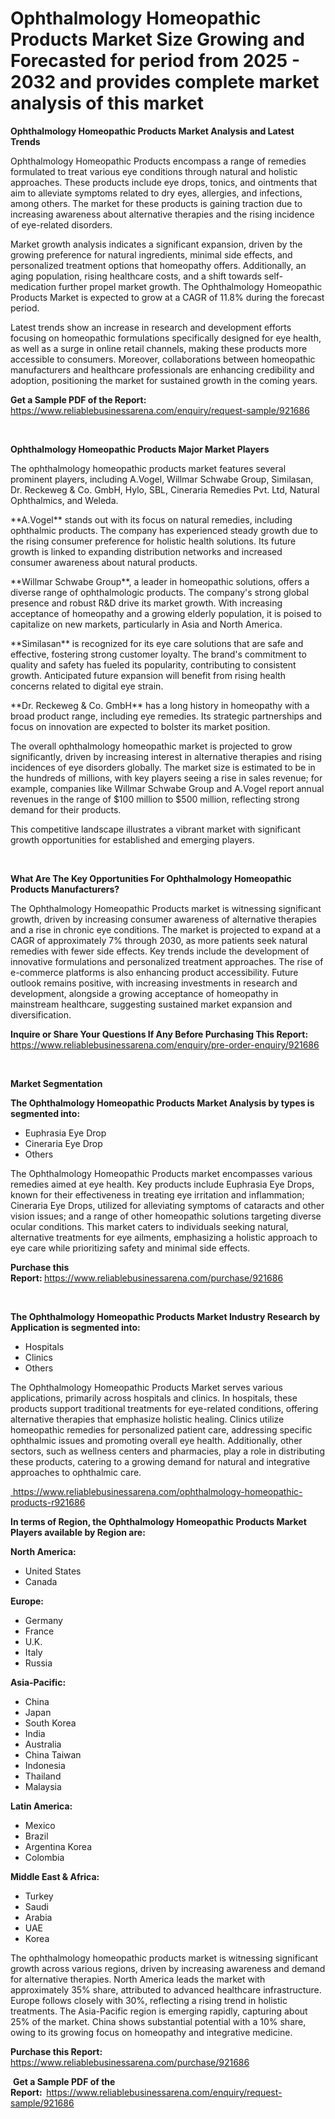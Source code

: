 <p><h1>Ophthalmology Homeopathic Products Market Size Growing and Forecasted for period from 2025 - 2032 and provides complete market analysis of this market</h1></p><p><strong>Ophthalmology Homeopathic Products Market Analysis and Latest Trends</strong></p>
<p><p>Ophthalmology Homeopathic Products encompass a range of remedies formulated to treat various eye conditions through natural and holistic approaches. These products include eye drops, tonics, and ointments that aim to alleviate symptoms related to dry eyes, allergies, and infections, among others. The market for these products is gaining traction due to increasing awareness about alternative therapies and the rising incidence of eye-related disorders.</p><p>Market growth analysis indicates a significant expansion, driven by the growing preference for natural ingredients, minimal side effects, and personalized treatment options that homeopathy offers. Additionally, an aging population, rising healthcare costs, and a shift towards self-medication further propel market growth. The Ophthalmology Homeopathic Products Market is expected to grow at a CAGR of 11.8% during the forecast period. </p><p>Latest trends show an increase in research and development efforts focusing on homeopathic formulations specifically designed for eye health, as well as a surge in online retail channels, making these products more accessible to consumers. Moreover, collaborations between homeopathic manufacturers and healthcare professionals are enhancing credibility and adoption, positioning the market for sustained growth in the coming years.</p></p>
<p><strong>Get a Sample PDF of the Report:&nbsp;</strong> <a href="https://www.reliablebusinessarena.com/enquiry/request-sample/921686?utm_campaign=3568&utm_medium=2&utm_source=Github&utm_content=ia&utm_term=18042025&utm_id=ophthalmology-homeopathic-products">https://www.reliablebusinessarena.com/enquiry/request-sample/921686</a></p>
<p>&nbsp;</p>
<p><strong>Ophthalmology Homeopathic Products Major Market Players</strong></p>
<p><p>The ophthalmology homeopathic products market features several prominent players, including A.Vogel, Willmar Schwabe Group, Similasan, Dr. Reckeweg & Co. GmbH, Hylo, SBL, Cineraria Remedies Pvt. Ltd, Natural Ophthalmics, and Weleda. </p><p>**A.Vogel** stands out with its focus on natural remedies, including ophthalmic products. The company has experienced steady growth due to the rising consumer preference for holistic health solutions. Its future growth is linked to expanding distribution networks and increased consumer awareness about natural products.</p><p>**Willmar Schwabe Group**, a leader in homeopathic solutions, offers a diverse range of ophthalmologic products. The company's strong global presence and robust R&D drive its market growth. With increasing acceptance of homeopathy and a growing elderly population, it is poised to capitalize on new markets, particularly in Asia and North America.</p><p>**Similasan** is recognized for its eye care solutions that are safe and effective, fostering strong customer loyalty. The brand's commitment to quality and safety has fueled its popularity, contributing to consistent growth. Anticipated future expansion will benefit from rising health concerns related to digital eye strain.</p><p>**Dr. Reckeweg & Co. GmbH** has a long history in homeopathy with a broad product range, including eye remedies. Its strategic partnerships and focus on innovation are expected to bolster its market position.</p><p>The overall ophthalmology homeopathic market is projected to grow significantly, driven by increasing interest in alternative therapies and rising incidences of eye disorders globally. The market size is estimated to be in the hundreds of millions, with key players seeing a rise in sales revenue; for example, companies like Willmar Schwabe Group and A.Vogel report annual revenues in the range of $100 million to $500 million, reflecting strong demand for their products. </p><p>This competitive landscape illustrates a vibrant market with significant growth opportunities for established and emerging players.</p></p>
<p>&nbsp;</p>
<p><strong>What Are The Key Opportunities For Ophthalmology Homeopathic Products Manufacturers?</strong></p>
<p><p>The Ophthalmology Homeopathic Products market is witnessing significant growth, driven by increasing consumer awareness of alternative therapies and a rise in chronic eye conditions. The market is projected to expand at a CAGR of approximately 7% through 2030, as more patients seek natural remedies with fewer side effects. Key trends include the development of innovative formulations and personalized treatment approaches. The rise of e-commerce platforms is also enhancing product accessibility. Future outlook remains positive, with increasing investments in research and development, alongside a growing acceptance of homeopathy in mainstream healthcare, suggesting sustained market expansion and diversification.</p></p>
<p><strong>Inquire or Share Your Questions If Any Before Purchasing This Report:</strong> <a href="https://www.reliablebusinessarena.com/enquiry/pre-order-enquiry/921686?utm_campaign=3568&utm_medium=2&utm_source=Github&utm_content=ia&utm_term=18042025&utm_id=ophthalmology-homeopathic-products">https://www.reliablebusinessarena.com/enquiry/pre-order-enquiry/921686</a></p>
<p>&nbsp;</p>
<p><strong>Market Segmentation</strong></p>
<p><strong>The Ophthalmology Homeopathic Products Market Analysis by types is segmented into:</strong></p>
<p><ul><li>Euphrasia Eye Drop</li><li>Cineraria Eye Drop</li><li>Others</li></ul></p>
<p><p>The Ophthalmology Homeopathic Products market encompasses various remedies aimed at eye health. Key products include Euphrasia Eye Drops, known for their effectiveness in treating eye irritation and inflammation; Cineraria Eye Drops, utilized for alleviating symptoms of cataracts and other vision issues; and a range of other homeopathic solutions targeting diverse ocular conditions. This market caters to individuals seeking natural, alternative treatments for eye ailments, emphasizing a holistic approach to eye care while prioritizing safety and minimal side effects.</p></p>
<p><strong>Purchase this Report:&nbsp;</strong><a href="https://www.reliablebusinessarena.com/purchase/921686?utm_campaign=3568&utm_medium=2&utm_source=Github&utm_content=ia&utm_term=18042025&utm_id=ophthalmology-homeopathic-products">https://www.reliablebusinessarena.com/purchase/921686</a></p>
<p>&nbsp;</p>
<p><strong>The Ophthalmology Homeopathic Products Market Industry Research by Application is segmented into:</strong></p>
<p><ul><li>Hospitals</li><li>Clinics</li><li>Others</li></ul></p>
<p><p>The Ophthalmology Homeopathic Products Market serves various applications, primarily across hospitals and clinics. In hospitals, these products support traditional treatments for eye-related conditions, offering alternative therapies that emphasize holistic healing. Clinics utilize homeopathic remedies for personalized patient care, addressing specific ophthalmic issues and promoting overall eye health. Additionally, other sectors, such as wellness centers and pharmacies, play a role in distributing these products, catering to a growing demand for natural and integrative approaches to ophthalmic care.</p></p>
<p><a href="https://www.reliablebusinessarena.com/ophthalmology-homeopathic-products-r921686?utm_campaign=3568&utm_medium=2&utm_source=Github&utm_content=ia&utm_term=18042025&utm_id=ophthalmology-homeopathic-products">&nbsp;https://www.reliablebusinessarena.com/ophthalmology-homeopathic-products-r921686</a></p>
<p><strong>In terms of Region, the Ophthalmology Homeopathic Products Market Players available by Region are:</strong></p>
<p>
    <p> <strong> North America: </strong>
        <ul>
            <li>United States</li>
            <li>Canada</li>
        </ul>
        </p> 
    <p> <strong> Europe: </strong>
        <ul>
            <li>Germany</li>
            <li>France</li>
            <li>U.K.</li>
            <li>Italy</li>
            <li>Russia</li>
        </ul>
        </p> 
    <p> <strong> Asia-Pacific: </strong>
        <ul>
            <li>China</li>
            <li>Japan</li>
            <li>South Korea</li>
            <li>India</li>
            <li>Australia</li>
            <li>China Taiwan</li>
            <li>Indonesia</li>
            <li>Thailand</li>
            <li>Malaysia</li>
        </ul>
        </p> 
    <p> <strong> Latin America: </strong>
        <ul>
            <li>Mexico</li>
            <li>Brazil</li>
            <li>Argentina Korea</li>
            <li>Colombia</li>
        </ul>
        </p> 
    <p> <strong> Middle East & Africa: </strong>
        <ul>
            <li>Turkey</li>
            <li>Saudi</li>
            <li>Arabia</li>
            <li>UAE</li>
            <li>Korea</li>
        </ul>
    </p>
    </p>
<p><p>The ophthalmology homeopathic products market is witnessing significant growth across various regions, driven by increasing awareness and demand for alternative therapies. North America leads the market with approximately 35% share, attributed to advanced healthcare infrastructure. Europe follows closely with 30%, reflecting a rising trend in holistic treatments. The Asia-Pacific region is emerging rapidly, capturing about 25% of the market. China shows substantial potential with a 10% share, owing to its growing focus on homeopathy and integrative medicine.</p></p>
<p><strong>Purchase this Report: </strong><a href="https://www.reliablebusinessarena.com/purchase/921686?utm_campaign=3568&utm_medium=2&utm_source=Github&utm_content=ia&utm_term=18042025&utm_id=ophthalmology-homeopathic-products">https://www.reliablebusinessarena.com/purchase/921686</a></p>
<p>&nbsp;<strong>Get a Sample PDF of the Report:&nbsp;&nbsp;</strong><a href="https://www.reliablebusinessarena.com/enquiry/request-sample/921686?utm_campaign=3568&utm_medium=2&utm_source=Github&utm_content=ia&utm_term=18042025&utm_id=ophthalmology-homeopathic-products">https://www.reliablebusinessarena.com/enquiry/request-sample/921686</a></p>
<p><strong></strong></p>
<p><p></p><p></p><p></p></p>